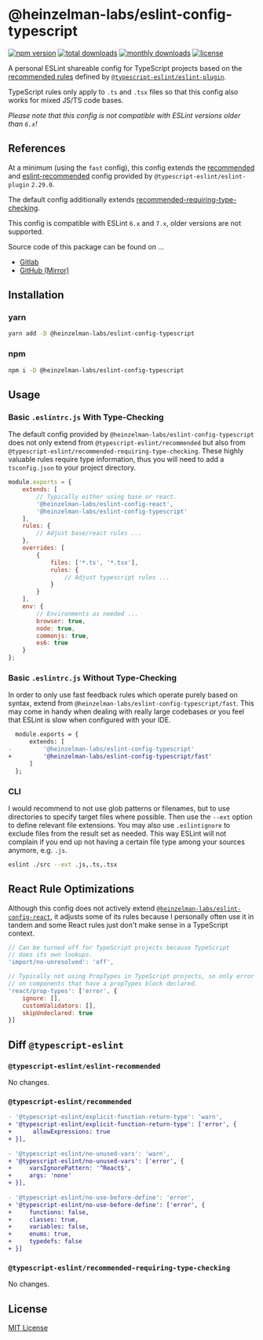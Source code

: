 # @heinzelman-labs/eslint-config-typescript

[![npm version](https://img.shields.io/npm/v/@heinzelman-labs/eslint-config-typescript?style=flat-square)](https://www.npmjs.com/package/@heinzelman-labs/eslint-config-typescript)
[![total downloads](https://img.shields.io/npm/dt/@heinzelman-labs/eslint-config-typescript?style=flat-square)](https://www.npmjs.com/package/@heinzelman-labs/eslint-config-typescript)
[![monthly downloads](https://img.shields.io/npm/dm/@heinzelman-labs/eslint-config-typescript?style=flat-square)](https://www.npmjs.com/package/@heinzelman-labs/eslint-config-typescript)
[![license](https://img.shields.io/badge/license-MIT-brightgreen?style=flat-square)](https://www.npmjs.com/package/@heinzelman-labs/eslint-config-typescript)

A personal ESLint shareable config for TypeScript projects based on the [recommended rules](https://github.com/typescript-eslint/typescript-eslint/blob/master/packages/eslint-plugin/src/configs/recommended.json) defined by [`@typescript-eslint/eslint-plugin`](https://github.com/typescript-eslint/typescript-eslint/tree/master/packages/eslint-plugin).

TypeScript rules only apply to `.ts` and `.tsx` files so that this config also works for mixed JS/TS code bases.

*Please note that this config is not compatible with ESLint versions older than `6.x`!*

## References

At a minimum (using the `fast` config), this config extends the [recommended](https://github.com/typescript-eslint/typescript-eslint/blob/master/packages/eslint-plugin/src/configs/recommended.json) and [eslint-recommended](https://github.com/typescript-eslint/typescript-eslint/blob/master/packages/eslint-plugin/src/configs/eslint-recommended.ts) config provided by `@typescript-eslint/eslint-plugin` `2.29.0`.

The default config additionally extends [recommended-requiring-type-checking](https://github.com/typescript-eslint/typescript-eslint/blob/master/packages/eslint-plugin/src/configs/recommended-requiring-type-checking.json).

This config is compatible with ESLint `6.x` and `7.x`, older versions are not supported.

Source code of this package can be found on ...
- [Gitlab](https://gitlab.com/fluffy-heinzelman/eslint-configs/-/tree/master/packages/eslint-config-typescript)
- [GitHub (Mirror)](https://github.com/fluffy-heinzelman/eslint-configs/tree/master/packages/eslint-config-typescript)

## Installation

### yarn 

```bash 
yarn add -D @heinzelman-labs/eslint-config-typescript
```

### npm 

```bash 
npm i -D @heinzelman-labs/eslint-config-typescript
```

## Usage

### Basic `.eslintrc.js` With Type-Checking

The default config provided by `@heinzelman-labs/eslint-config-typescript` does not only extend from `@typescript-eslint/recommended` but also from `@typescript-eslint/recommended-requiring-type-checking`. These highly valuable rules require type information, thus you will need to add a `tsconfig.json` to your project directory.

```javascript 
module.exports = {
    extends: [
        // Typically either using base or react.
        '@heinzelman-labs/eslint-config-react',
        '@heinzelman-labs/eslint-config-typescript'
    ],
    rules: {
        // Adjust base/react rules ...
    },
    overrides: [
        {
            files: ['*.ts', '*.tsx'],
            rules: {
                // Adjust typescript rules ...
            }
        }
    ],
    env: {
        // Environments as needed ...
        browser: true,
        node: true,
        commonjs: true,
        es6: true
    }
};
```

### Basic `.eslintrc.js` Without Type-Checking

In order to only use fast feedback rules which operate purely based on syntax, extend from `@heinzelman-labs/eslint-config-typescript/fast`. This may come in handy when dealing with really large codebases or you feel that ESLint is slow when configured with your IDE.

```diff 
  module.exports = {
      extends: [
-         '@heinzelman-labs/eslint-config-typescript'
+         '@heinzelman-labs/eslint-config-typescript/fast'
      ]
  };
```

### CLI

I would recommend to not use glob patterns or filenames, but to use directories to specify target files where possible. Then use the `--ext` option to define relevant file extensions. You may also use `.eslintignore` to exclude files from the result set as needed. This way ESLint will not complain if you end up not having a certain file type among your sources anymore, e.g. `.js`.

```bash
eslint ./src --ext .js,.ts,.tsx
```

## React Rule Optimizations

Although this config does not actively extend [`@heinzelman-labs/eslint-config-react`](https://gitlab.com/fluffy-heinzelman/eslint-configs/-/tree/master/packages/eslint-config-react), it adjusts some of its rules because I personally often use it in tandem and some React rules just don't make sense in a TypeScript context. 

```javascript
// Can be turned off for TypeScript projects because TypeScript
// does its own lookups.
'import/no-unresolved': 'off',

// Typically not using PropTypes in TypeScript projects, so only error
// on components that have a propTypes block declared.
'react/prop-types': ['error', {
    ignore: [],
    customValidators: [],
    skipUndeclared: true
}]
```

## Diff `@typescript-eslint`

### `@typescript-eslint/eslint-recommended`

No changes.

### `@typescript-eslint/recommended`

```diff
- '@typescript-eslint/explicit-function-return-type': 'warn',
+ '@typescript-eslint/explicit-function-return-type': ['error', {
+      allowExpressions: true
+ }],
  
- '@typescript-eslint/no-unused-vars': 'warn',
+ '@typescript-eslint/no-unused-vars': ['error', {
+     varsIgnorePattern: '^React$',
+     args: 'none'
+ }],
  
- '@typescript-eslint/no-use-before-define': 'error',
+ '@typescript-eslint/no-use-before-define': ['error', {
+     functions: false,
+     classes: true,
+     variables: false,
+     enums: true,
+     typedefs: false
+ }]
```

### `@typescript-eslint/recommended-requiring-type-checking`

No changes.

## License

[MIT License](LICENSE.md)

